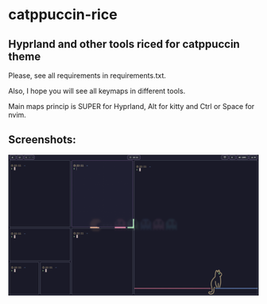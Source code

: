 # catppuccin-rice

## Hyprland and other tools riced for catppuccin theme


Please, see all requirements in requirements.txt.

Also, I hope you will see all keymaps in different tools.

Main maps princip is SUPER for Hyprland, Alt for kitty and Ctrl or Space for
nvim.

## Screenshots:

![screen1](ScreenShots/Hypr_dwindle.png)
